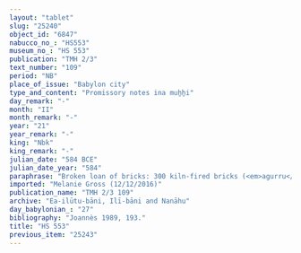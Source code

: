 ```yaml
---
layout: "tablet"
slug: "25240"
object_id: "6847"
nabucco_no_: "HS553"
museum_no_: "HS 553"
publication: "TMH 2/3"
text_number: "109"
period: "NB"
place_of_issue: "Babylon city"
type_and_content: "Promissory notes ina muẖẖi"
day_remark: "-"
month: "II"
month_remark: "-"
year: "21"
year_remark: "-"
king: "Nbk"
king_remark: "-"
julian_date: "584 BCE"
julian_date_year: "584"
paraphrase: "Broken loan of bricks: 300 kiln-fired bricks (<em>agurru</em>) of Nebuchadnezzar 19<sup>th</sup> year which are stored at the Gi&scaron;&scaron;u Gate, 240&nbsp; kiln-fired bricks of Nebuchadnezzar 20<sup>th</sup> year which are at the bank of the &Scaron;uhhu Canal and 60 kiln-fired bricks of Nebuchadnezzar 21<sup>st</sup> year &ndash; in sum 600 kiln-fired bricks which <strong>B</strong> owes <strong>A</strong>. A broken passage follows mentionining the father of <strong>B</strong> and a member of the Purkullu family. 3 witnesses and the scribe.<br /> &nbsp;<br /> <strong>A</strong> = Nab&ucirc;-&scaron;umu-i&scaron;kun/Puhhuru//(Ea-)ilūta-bāni; <strong>B</strong> = Nab&ucirc;-mukīn-zēri/Balāṭu//Arkāt-ilāni; Scribe = Nab&ucirc;-u&scaron;allim/Bēl-kāṣir//Allānu<br /> &nbsp;"
imported: "Melanie Gross (12/12/2016)"
publication_name: "TMH 2/3 109"
archive: "Ea-ilūtu-bāni, Ilī-bāni and Nanāhu"
day_babylonian_: "27"
bibliography: "Joannès 1989, 193."
title: "HS 553"
previous_item: "25243"
---
```

